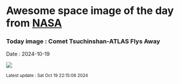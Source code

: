 
# Awesome space image of the day from [NASA](https://api.nasa.gov/)

### Today image : Comet Tsuchinshan-ATLAS Flys Away
Date : 2024-10-19

![](https://apod.nasa.gov/apod/image/2410/C2023A3-in-the-past-6-days_1100.jpg)

<small>Latest update : Sat Oct 19 22:15:06 2024</small>
        